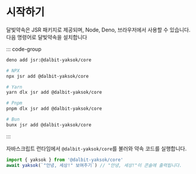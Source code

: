 # 시작하기

달빛약속은 JSR 패키지로 제공되며, Node, Deno, 브라우저에서 사용할 수 있습니다. 다음 명령어로 달빛약속을 설치합니다

::: code-group

```Bash [Deno]
deno add jsr:@dalbit-yaksok/core
```

```Bash [Others]
# NPX
npx jsr add @dalbit-yaksok/core

# Yarn
yarn dlx jsr add @dalbit-yaksok/core

# Pnpm
pnpm dlx jsr add @dalbit-yaksok/core

# Bun
bunx jsr add @dalbit-yaksok/core
```

:::

자바스크립트 런타임에서 `@dalbit-yaksok/core`를 불러와 약속 코드를 실행합니다.

```ts
import { yaksok } from '@dalbit-yaksok/core'
await yaksok(`"안녕, 세상!" 보여주기`) // "안녕, 세상!"이 콘솔에 출력됩니다.
```
